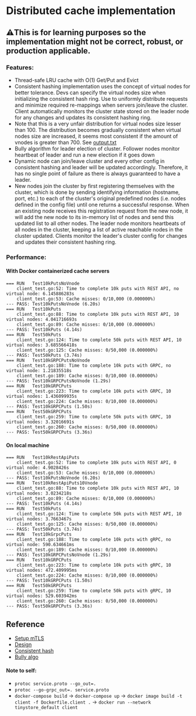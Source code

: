 # Distributed cache implementation 

## ⚠️This is for learning purposes so the implementation might not be correct, robust, or production applicable.

### Features:
- Thread-safe LRU cache with O(1) Get/Put and Evict
- Consistent hashing implementation uses the concept of virtual nodes for better tolerance. Devs can specify the virtual nodes size when initializing the consistent hash ring. Use to uniformly distribute requests and minimize required re-mappings when servers join/leave the cluster. Client automatically monitors the cluster state stored on the leader node for any changes and updates its consistent hashing ring.
- Note that this is a very unfair distribution for virtual nodes size lesser than 100. The distribution becomes gradually consistent when virtual nodes size are increased, it seems most consistent if the amount of vnodes is greater than 700. See [output.txt](https://github.com/nathang15/go-tinystore/blob/main/output.txt)
- Bully algorithm for leader election of cluster. Follower nodes monitor heartbeat of leader and run a new election if it goes down
- Dynamic node can join/leave cluster and every other config in consistent hashing and leader will be updated accordingly. Therefore, it has no single point of failure as there is always guaranteed to have a leader.
- New nodes join the cluster by first registering themselves with the cluster, which is done by sending identifying information (hostname, port, etc.) to each of the cluster's original predefined nodes (i.e. nodes defined in the config file) until one returns a successful response. When an existing node receives this registration request from the new node, it will add the new node to its in-memory list of nodes and send this updated list to all other nodes. The leader node monitors heartbeats of all nodes in the cluster, keeping a list of active reachable nodes in the cluster updated. Clients monitor the leader's cluster config for changes and updates their consistent hashing ring.
### Performance:
#### With Docker containerized cache servers
```
=== RUN   Test10kPutsNoVnode
    client_test.go:52: Time to complete 10k puts with REST API, no virtual node: 6.145886283s
    client_test.go:53: Cache misses: 0/10,000 (0.000000%)
--- PASS: Test10kPutsNoVnode (6.20s)
=== RUN   Test10kPuts
    client_test.go:88: Time to complete 10k puts with REST API, 10 virtual nodes: 4.041716693s
    client_test.go:89: Cache misses: 0/10,000 (0.000000%)
--- PASS: Test10kPuts (4.14s)
=== RUN   Test50kPuts
    client_test.go:124: Time to complete 50k puts with REST API, 10 virtual nodes: 3.685566418s
    client_test.go:125: Cache misses: 0/50,000 (0.000000%)
--- PASS: Test50kPuts (3.74s)
=== RUN   Test10kGRPCPutsNoVnode
    client_test.go:188: Time to complete 10k puts with GRPC, no virtual node: 1.21835518s
    client_test.go:189: Cache misses: 0/10,000 (0.000000%)
--- PASS: Test10kGRPCPutsNoVnode (1.29s)
=== RUN   Test10kGRPCPuts
    client_test.go:223: Time to complete 10k puts with GRPC, 10 virtual nodes: 1.436099935s
    client_test.go:224: Cache misses: 0/10,000 (0.000000%)
--- PASS: Test10kGRPCPuts (1.50s)
=== RUN   Test50kGRPCPuts
    client_test.go:259: Time to complete 50k puts with GRPC, 10 virtual nodes: 3.32016691s
    client_test.go:260: Cache misses: 0/50,000 (0.000000%)
--- PASS: Test50kGRPCPuts (3.36s)
```
#### On local machine
```
=== RUN   Test10kRestApiPuts
    client_test.go:52: Time to complete 10k puts with REST API, 0 virtual node: 4.9028426s
    client_test.go:53: Cache misses: 0/10,000 (0.000000%)
--- PASS: Test10kPutsNoVnode (6.20s)
=== RUN   Test10kRestApiPuts10Vnode
    client_test.go:88: Time to complete 10k puts with REST API, 10 virtual nodes: 3.0234218s
    client_test.go:89: Cache misses: 0/10,000 (0.000000%)
--- PASS: Test10kPuts (4.14s)
=== RUN   Test50kPuts
    client_test.go:124: Time to complete 50k puts with REST API, 10 virtual nodes: 3.7663467s
    client_test.go:125: Cache misses: 0/50,000 (0.000000%)
--- PASS: Test50kPuts (3.74s)
=== RUN   Test10kGrpcPuts
    client_test.go:188: Time to complete 10k puts with gRPC, no virtual node: 590.634661ms
    client_test.go:189: Cache misses: 0/10,000 (0.000000%)
--- PASS: Test10kGRPCPutsNoVnode (1.29s)
=== RUN   Test10kGRPCPuts
    client_test.go:223: Time to complete 10k puts with gRPC, 10 virtual nodes: 472.409995ms
    client_test.go:224: Cache misses: 0/10,000 (0.000000%)
--- PASS: Test10kGRPCPuts (1.50s)
=== RUN   Test50kGRPCPuts
    client_test.go:259: Time to complete 50k puts with gRPC, 10 virtual nodes: 529.603942ms
    client_test.go:260: Cache misses: 0/50,000 (0.000000%)
--- PASS: Test50kGRPCPuts (3.36s)
```
## Reference

- [Setup mTLS](https://dev.to/techschoolguru/a-complete-overview-of-ssl-tls-and-its-cryptographic-system-36pd)
- [Design](https://www.youtube.com/watch?v=iuqZvajTOyA&t=920s)
- [Consistent hash](https://www.youtube.com/watch?v=UF9Iqmg94tk&t=359s)
- [Bully algo](https://lass.cs.umass.edu/~shenoy/courses/spring22/lectures/Lec14_notes.pdf)

#### Note to self:
- `protoc service.proto --go_out=.`     
- `protoc --go-grpc_out=. service.proto`
- `docker-compose build` -> `docker-compose up` -> `docker image build -t client -f Dockerfile.client .` -> `docker run --network tinystore_default client`
